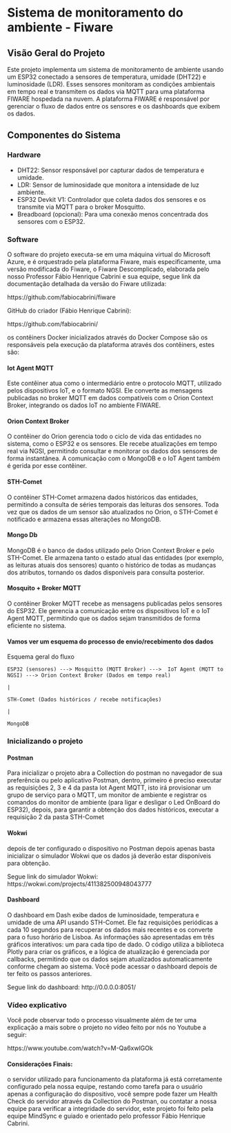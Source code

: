 # Sistema de monitoramento do ambiente - Fiware
<h2>Visão Geral do Projeto</h2>
Este projeto implementa um sistema de monitoramento de ambiente usando um ESP32 conectado a sensores de temperatura, umidade (DHT22) e luminosidade (LDR). Esses sensores monitoram as condições ambientais em tempo real e transmitem os dados via MQTT para uma plataforma FIWARE hospedada na nuvem. A plataforma FIWARE é responsável por gerenciar o fluxo de dados entre os sensores e os dashboards que exibem os dados.

<h2>Componentes do Sistema</h2>
<h3>Hardware</h3>

* DHT22: Sensor responsável por capturar dados de temperatura e umidade.
* LDR: Sensor de luminosidade que monitora a intensidade de luz ambiente.
* ESP32 Devkit V1: Controlador que coleta dados dos sensores e os transmite via MQTT para o broker Mosquitto.
* Breadboard (opcional): Para uma conexão menos concentrada dos sensores com o ESP32.

<h3>Software</h3>
O software do projeto executa-se em uma máquina virtual do Microsoft Azure, e é orquestrado pela plataforma Fiware, mais especificamente, uma versão modificada do Fiware, o Fiware Descomplicado, elaborada pelo nosso Professor Fábio Henrique Cabrini e sua equipe, segue link da documentação detalhada da versão do Fiware utilizada:
<p>https://github.com/fabiocabrini/fiware</p>
GitHub do criador (Fábio Henrique Cabrini):
<p>https://github.com/fabiocabrini/</p>
os contêiners Docker inicializados através do Docker Compose são os responsáveis pela execução da plataforma através dos contêiners, estes são:

<h4>Iot Agent MQTT</h4>

Este contêiner atua como o intermediário entre o protocolo MQTT, utilizado pelos dispositivos IoT, e o formato NGSI. Ele converte as mensagens publicadas no broker MQTT em dados compatíveis com o Orion Context Broker, integrando os dados IoT no ambiente FIWARE.

<h4>Orion Context Broker</h4>

O contêiner do Orion gerencia todo o ciclo de vida das entidades no sistema, como o ESP32 e os sensores. Ele recebe atualizações em tempo real via NGSI, permitindo consultar e monitorar os dados dos sensores de forma instantânea. A comunicação com o MongoDB e o IoT Agent também é gerida por esse contêiner.

<h4>STH-Comet</h4>

O contêiner STH-Comet armazena dados históricos das entidades, permitindo a consulta de séries temporais das leituras dos sensores. Toda vez que os dados de um sensor são atualizados no Orion, o STH-Comet é notificado e armazena essas alterações no MongoDB.

<h4>Mongo Db</h4>

MongoDB é o banco de dados utilizado pelo Orion Context Broker e pelo STH-Comet. Ele armazena tanto o estado atual das entidades (por exemplo, as leituras atuais dos sensores) quanto o histórico de todas as mudanças dos atributos, tornando os dados disponíveis para consulta posterior.

<h4>Mosquito + Broker MQTT</h4>
O contêiner Broker MQTT recebe as mensagens publicadas pelos sensores do ESP32. Ele gerencia a comunicação entre os dispositivos IoT e o IoT Agent MQTT, permitindo que os dados sejam transmitidos de forma eficiente no sistema.

<h4>Vamos ver um esquema do processo de envio/recebimento dos dados</h4>
Esquema geral do fluxo

    ESP32 (sensores) ---> Mosquitto (MQTT Broker) --->  IoT Agent (MQTT to NGSI) ---> Orion Context Broker (Dados em tempo real)    
                                                                                   |
                                                                           STH-Comet (Dados históricos / recebe notificações)
                                                                                   |
                                                                                 MongoDB

<h3>Inicializando o projeto</h3>

<h4>Postman</h4>
Para inicializar o projeto abra a Collection do postman no navegador de sua preferência ou pelo aplicativo Postman, dentro, primeiro é preciso executar as requisições 2, 3 e 4 da pasta Iot Agent MQTT, isto irá provisionar um grupo de serviço para o MQTT, um monitor de ambiente e registrar os comandos do monitor de ambiente (para ligar e desligar o Led OnBoard do ESP32), depois, para garantir a obtenção dos dados históricos, executar a requisição 2 da pasta STH-Comet

<h4>Wokwi</h4>

depois de ter configurado o dispositivo no Postman depois apenas basta inicializar o simulador Wokwi que os dados já deverão estar disponíveis para obtenção.
<p>Segue link do simulador Wokwi: https://wokwi.com/projects/411382500948043777</p>

<h4>Dashboard</h4>
O dashboard em Dash exibe dados de luminosidade, temperatura e umidade de uma API usando STH-Comet. Ele faz requisições periódicas a cada 10 segundos para recuperar os dados mais recentes e os converte para o fuso horário de Lisboa. As informações são apresentadas em três gráficos interativos: um para cada tipo de dado. O código utiliza a biblioteca Plotly para criar os gráficos, e a lógica de atualização é gerenciada por callbacks, permitindo que os dados sejam atualizados automaticamente conforme chegam ao sistema.
Você pode acessar o dashboard depois de ter feito os passos anteriores.  

<p>Segue link do dashboard: http://0.0.0.0:8051/</p>

<h3>Vídeo explicativo</h3>
Você pode observar todo o processo visualmente além de ter uma explicação a mais sobre o projeto no vídeo feito por nós no Youtube a seguir:
<p>https://www.youtube.com/watch?v=M-Qa6xwlGOk</p>

<h4>Considerações Finais:</h4>

o servidor utilizado para funcionamento da plataforma já está corretamente configurado pela nossa equipe, restando como tarefa para o usuário apenas a configuração do dispositivo, você sempre pode fazer um Health Check do servidor através da Collection do Postman, ou contatar a nossa equipe para verificar a integridade do servidor, este projeto foi feito pela equipe MindSync e guiado e orientado pelo professor Fábio Henrique Cabrini.






